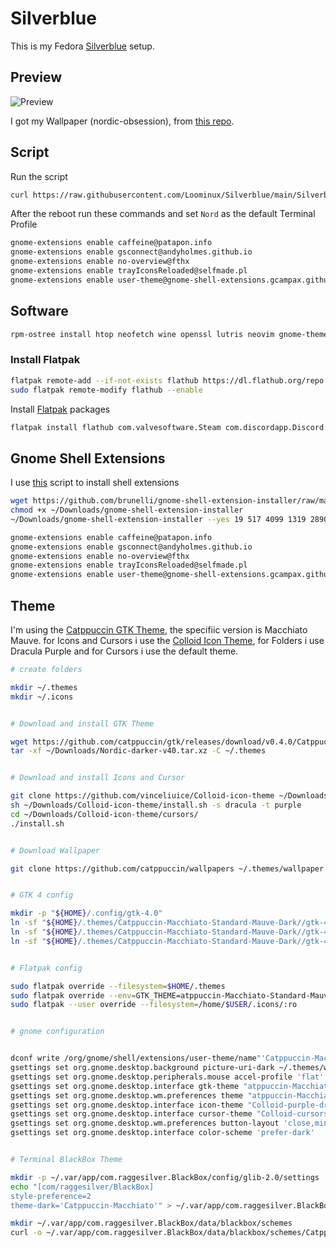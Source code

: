 # Silverblue

This is my Fedora [Silverblue](https://silverblue.fedoraproject.org) setup.

## Preview

![Preview](https://user-images.githubusercontent.com/115210873/199125395-d0ec6b6f-ad1b-4c50-b8fd-4263df1a1789.png)

I got my Wallpaper (nordic-obsession), from [this repo](https://github.com/dxnst/nord-wallpapers).

## Script

Run the script 
```sh
curl https://raw.githubusercontent.com/Loominux/Silverblue/main/Silverblue-setup.sh | sh
```

After the reboot run these commands and set `Nord` as the default Terminal Profile


```sh
gnome-extensions enable caffeine@patapon.info
gnome-extensions enable gsconnect@andyholmes.github.io
gnome-extensions enable no-overview@fthx
gnome-extensions enable trayIconsReloaded@selfmade.pl
gnome-extensions enable user-theme@gnome-shell-extensions.gcampax.github.com
```

## Software

```sh
rpm-ostree install htop neofetch wine openssl lutris neovim gnome-themes-standard 
```

### Install Flatpak

```sh
flatpak remote-add --if-not-exists flathub https://dl.flathub.org/repo
sudo flatpak remote-modify flathub --enable
```

Install [Flatpak](https://www.flatpak.org) packages

```sh
flatpak install flathub com.valvesoftware.Steam com.discordapp.Discord com.valvesoftware.Steam.CompatibilityTool.Proton-GE com.raggesilver.BlackBox
```
## Gnome Shell Extensions

I use [this](https://github.com/brunelli/gnome-shell-extension-installer/) script to install shell extensions

```sh
wget https://github.com/brunelli/gnome-shell-extension-installer/raw/master/gnome-shell-extension-installer -P  ~/Downloads/
chmod +x ~/Downloads/gnome-shell-extension-installer
~/Downloads/gnome-shell-extension-installer --yes 19 517 4099 1319 2890 

gnome-extensions enable caffeine@patapon.info
gnome-extensions enable gsconnect@andyholmes.github.io
gnome-extensions enable no-overview@fthx
gnome-extensions enable trayIconsReloaded@selfmade.pl
gnome-extensions enable user-theme@gnome-shell-extensions.gcampax.github.com
```

## Theme

I'm using the [Catppuccin GTK Theme](https://github.com/catppuccin/gtk), the specifiic version is Macchiato Mauve. for Icons and Cursors i use the [Colloid Icon Theme](https://github.com/vinceliuice/Colloid-icon-theme), for Folders i use Dracula Purple and for Cursors i use the default theme.

```sh
# create folders

mkdir ~/.themes
mkdir ~/.icons


# Download and install GTK Theme

wget https://github.com/catppuccin/gtk/releases/download/v0.4.0/Catppuccin-Macchiato-Standard-Mauve-Dark.zip -P ~/Downloads/
tar -xf ~/Downloads/Nordic-darker-v40.tar.xz -C ~/.themes


# Download and install Icons and Cursor

git clone https://github.com/vinceliuice/Colloid-icon-theme ~/Downloads/Colloid-icon-theme
sh ~/Downloads/Colloid-icon-theme/install.sh -s dracula -t purple
cd ~/Downloads/Colloid-icon-theme/cursors/
./install.sh


# Download Wallpaper

git clone https://github.com/catppuccin/wallpapers ~/.themes/wallpaper


# GTK 4 config

mkdir -p "${HOME}/.config/gtk-4.0"
ln -sf "${HOME}/.themes/Catppuccin-Macchiato-Standard-Mauve-Dark//gtk-4.0/assets" "${HOME}/.config/gtk-4.0/assets"
ln -sf "${HOME}/.themes/Catppuccin-Macchiato-Standard-Mauve-Dark//gtk-4.0/gtk.css" "${HOME}/.config/gtk-4.0/gtk.css"
ln -sf "${HOME}/.themes/Catppuccin-Macchiato-Standard-Mauve-Dark//gtk-4.0/gtk-dark.css" "${HOME}/.config/gtk-4.0/gtk-dark.css"


# Flatpak config

sudo flatpak override --filesystem=$HOME/.themes
sudo flatpak override --env=GTK_THEME=atppuccin-Macchiato-Standard-Mauve-Dark
sudo flatpak --user override --filesystem=/home/$USER/.icons/:ro


# gnome configuration


dconf write /org/gnome/shell/extensions/user-theme/name"'Catppuccin-Macchiato-Standard-Mauve-Dark'"
gsettings set org.gnome.desktop.background picture-uri-dark ~/.themes/wallpaper/minimalistic/gradient-synth-cat.png
gsettings set org.gnome.desktop.peripherals.mouse accel-profile 'flat'
gsettings set org.gnome.desktop.interface gtk-theme "atppuccin-Macchiato-Standard-Mauve-Dark"
gsettings set org.gnome.desktop.wm.preferences theme "atppuccin-Macchiato-Standard-Mauve-Dark"
gsettings set org.gnome.desktop.interface icon-theme "Colloid-purple-dracula-dark'"
gsettings set org.gnome.desktop.interface cursor-theme "Colloid-cursors"
gsettings set org.gnome.desktop.wm.preferences button-layout 'close,minimize,maximize:appmenu'
gsettings set org.gnome.desktop.interface color-scheme 'prefer-dark'


# Terminal BlackBox Theme 

mkdir -p ~/.var/app/com.raggesilver.BlackBox/config/glib-2.0/settings
echo "[com/raggesilver/BlackBox]
style-preference=2
theme-dark='Catppuccin-Macchiato'" > ~/.var/app/com.raggesilver.BlackBox/config/glib-2.0/settings/keyfile

mkdir ~/.var/app/com.raggesilver.BlackBox/data/blackbox/schemes
curl -o ~/.var/app/com.raggesilver.BlackBox/data/blackbox/schemes/Catppuccin-Macchiato.json https://raw.githubusercontent.com/catppuccin/blackbox/main/src/Catppuccin-Macchiato.json

```
